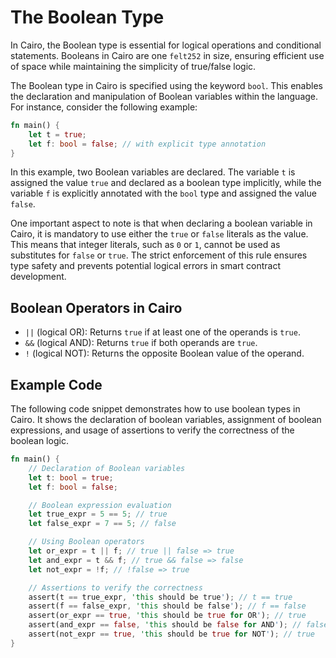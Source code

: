 
# The Boolean Type

In Cairo, the Boolean type is essential for logical operations and conditional statements. Booleans in Cairo are one `felt252` in size, ensuring efficient use of space while maintaining the simplicity of true/false logic.

The Boolean type in Cairo is specified using the keyword `bool`. This enables the declaration and manipulation of Boolean variables within the language. For instance, consider the following example:

```rust
fn main() {
    let t = true;
    let f: bool = false; // with explicit type annotation
}
```

In this example, two Boolean variables are declared. The variable `t` is assigned the value `true` and declared as a boolean type implicitly, while the variable `f` is explicitly annotated with the `bool` type and assigned the value `false`.

One important aspect to note is that when declaring a boolean variable in Cairo, it is mandatory to use either the `true` or `false` literals as the value. This means that integer literals, such as `0` or `1`, cannot be used as substitutes for `false` or `true`. The strict enforcement of this rule ensures type safety and prevents potential logical errors in smart contract development.

## Boolean Operators in Cairo

- `||` (logical OR): Returns `true` if at least one of the operands is `true`.
- `&&` (logical AND): Returns `true` if both operands are `true`.
- `!` (logical NOT): Returns the opposite Boolean value of the operand.

## Example Code

The following code snippet demonstrates how to use boolean types in Cairo. It shows the declaration of boolean variables, assignment of boolean expressions, and usage of assertions to verify the correctness of the boolean logic.

```rust
fn main() {
    // Declaration of Boolean variables
    let t: bool = true;
    let f: bool = false;

    // Boolean expression evaluation
    let true_expr = 5 == 5; // true
    let false_expr = 7 == 5; // false

    // Using Boolean operators
    let or_expr = t || f; // true || false => true
    let and_expr = t && f; // true && false => false
    let not_expr = !f; // !false => true

    // Assertions to verify the correctness
    assert(t == true_expr, 'this should be true'); // t == true
    assert(f == false_expr, 'this should be false'); // f == false
    assert(or_expr == true, 'this should be true for OR'); // true
    assert(and_expr == false, 'this should be false for AND'); // false
    assert(not_expr == true, 'this should be true for NOT'); // true
}
```
